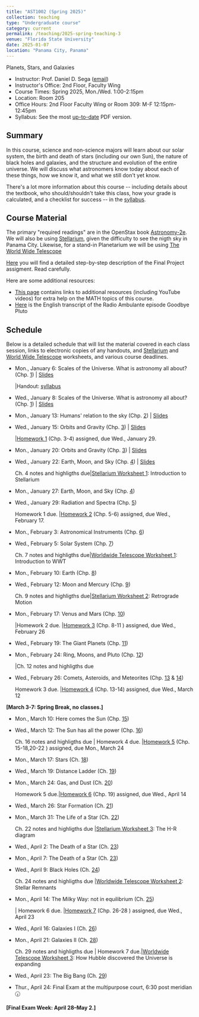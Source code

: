 ```yaml
---
title: "AST1002 (Spring 2025)"
collection: teaching
type: "Undergraduate course"
category: current
permalink: /teaching/2025-spring-teaching-3
venue: "Florida State University"
date: 2025-01-07
location: "Panama City, Panama"
---
```

Planets, Stars, and Galaxies

* Instructor:	Prof. Daniel D. Sega ([email](mailto:dsega@fsu.edu))
* Instructor's Office: 2nd Floor, Faculty Wing
* Course Times: Spring 2025, Mon./Wed. 1:00-2:15pm
* Location:	Room 205
* Office Hours:	2nd Floor Faculty Wing or Room 309: M-F 12:15pm-12:45pm
* Syllabus:	See the most [up-to-date](../files/AST1002.pdf) PDF version.

Summary
-----------
In this course, science and non-science majors will learn about our solar system, the birth and death of stars (including our own Sun), the nature of black holes and galaxies, and the structure and evolution of the entire universe. We will discuss what astronomers know today about each of these things, how we know it, and what we still don't yet know.

There's a lot more information about this course -- including details about the textbook, who should/shouldn't take this class, how your grade is calculated, and a checklist for success -- in the [syllabus](../files/ASR1002.pdf).

Course Material
--------------
The primary "required readings" are in the OpenStax book [Astronomy-2e](https://openstax.org/details/books/astronomy-2e). We will also be using [Stellarium](https://stellarium.org/), given the difficulty to see the nigth sky in Panama City. Likewise, for a stand-in Planetarium we will be using [The World Wide Telescope](https://www.worldwidetelescope.org/)

[Here](../files/finalAST.pdf) you will find a detailed step-by-step description of the Final Project assigment. Read carefully.

Here are some additional resources:

* [This page](https://stevencranmer.bitbucket.io/ASTR_1200_2019/math_links.html) contains links to additional resources (including YouTube videos) for extra help on the MATH topics of this course.
* [Here](https://radioambulante.org/en/translation/goodbye-pluto-translation) is the English transcript of the Radio Ambulante episode Goodbye Pluto

Schedule
-------------

Below is a detailed schedule that will list the material covered in each class session, links to electronic copies of any handouts, and [Stellarium](https://stellarium-web.org/) and [World Wide Telescope](https://www.worldwidetelescope.org/) worksheets, and various course deadlines.

* Mon., January 6: Scales of the Universe. What is astronomy all about? (Chp. [1](https://openstax.org/books/astronomy-2e/pages/1-introduction)) \| [Slides](../files/slides1.pdf)

  |Handout: [syllabus](../files/2048C.pdf)
* Wed., January 8: Scales of the Universe. What is astronomy all about? (Chp. [1](https://openstax.org/books/astronomy-2e/pages/1-introduction)) \| [Slides](../files/slides2.pdf)
* Mon., January 13: Humans' relation to the sky (Chp. [2](https://openstax.org/books/astronomy-2e/pages/2-thinking-ahead)) \| [Slides](../files/Ch-3-AST1002.pdf)
* Wed., January 15: Orbits and Gravity (Chp. [3](https://openstax.org/books/astronomy-2e/pages/3-thinking-ahead)) \| [Slides](../files/Slides5.pdf)

  |[Homework 1](../files/astrohw1.pdf) (Chp. 3-4) assigned, due Wed., January 29.
* Mon., January 20: Orbits and Gravity (Chp. [3](https://openstax.org/books/astronomy-2e/pages/3-thinking-ahead)) \| [Slides](../files/Slides6.pdf)
* Wed., January 22: Earth, Moon, and Sky (Chp. [4](https://openstax.org/books/astronomy-2e/pages/4-thinking-ahead)) \| [Slides](../files/slides6.pdf)
  
   Ch. 4 notes and highligths due|[Stellarium Worksheet 1](../files/Stellarium1.pdf): Introduction to Stellarium
* Mon., January 27:  Earth, Moon, and Sky (Chp. [4](https://openstax.org/books/astronomy-2e/pages/4-thinking-ahead))
* Wed., January 29: Radiation and Spectra (Chp. [5](https://openstax.org/books/astronomy-2e/pages/5-thinking-ahead))

  Homework 1 due. |[Homework 2](../files/astrohw2.pdf) (Chp. 5-6) assigned, due Wed., February 17.
* Mon., February 3: Astronomical Instruments (Chp. [6](https://openstax.org/books/astronomy-2e/pages/6-thinking-ahead))
* Wed., February 5: Solar System (Chp. [7](https://openstax.org/books/astronomy-2e/pages/7-thinking-ahead))

	Ch. 7 notes and highligths due|[Worldwide Telescope Worksheet 1](../files/wwt1.pdf): Introduction to WWT
* Mon., February 10: Earth (Chp. [8](https://openstax.org/books/astronomy-2e/pages/8-thinking-ahead))
* Wed., February 12: Moon and Mercury (Chp. [9](https://openstax.org/books/astronomy-2e/pages/9-thinking-ahead))
	
	Ch. 9 notes and highligths due|[Stellarium Worksheet 2](../files/Stellarium2.pdf): Retrograde Motion
* Mon., February 17: Venus and Mars (Chp. [10](https://openstax.org/books/astronomy-2e/pages/10-thinking-ahead))
  
  |Homework 2 due. |[Homework 3](../files/astrohw3.pdf) (Chp. 8-11 ) assigned, due Wed., February 26
* Wed., February 19: The Giant Planets (Chp. [11](https://openstax.org/books/astronomy-2e/pages/11-thinking-ahead))
* Mon., February 24: Ring, Moons, and Pluto (Chp. [12](https://openstax.org/books/astronomy-2e/pages/12-thinking-ahead))
  
  |Ch. 12 notes and highligths due
* Wed., February 26: Comets, Asteroids, and Meteorites (Chp. [13](https://openstax.org/books/astronomy-2e/pages/13-thinking-ahead) & [14](https://openstax.org/books/astronomy-2e/pages/14-thinking-ahead))

  Homework 3 due. |[Homework 4](../files/astrohw4.pdf) (Chp. 13-14) assigned, due Wed., March 12

**[March 3-7: Spring Break, no classes.]**
  
* Mon., March 10: Here comes the Sun (Chp. [15](https://openstax.org/books/astronomy-2e/pages/15-thinking-ahead))
* Wed., March 12: The Sun has all the power (Chp. [16](https://openstax.org/books/astronomy-2e/pages/16-thinking-ahead))

     Ch. 16 notes and highligths due | Homework 4 due. |[Homework 5](../files/astrohw5.pdf) (Chp. 15-18,20-22 ) assigned, due Mon., March 24
* Mon., March 17: Stars (Ch. [18](https://openstax.org/books/university-physics-volume-1/pages/18-thinking-ahead))
* Wed., March 19: Distance Ladder (Ch. [19](https://openstax.org/books/university-physics-volume-1/pages/19-thinking-ahead))
* Mon., March 24: Gas, and Dust (Ch. [20](https://openstax.org/books/astronomy-2e/pages/20-thinking-ahead))
 
  Homework 5 due.|[Homework 6](../files/astrohw6.pdf) (Chp. 19) assigned, due Wed., April 14
* Wed., March 26: Star Formation  (Ch. [21](https://openstax.org/books/astronomy-2e/pages/21-thinking-ahead))
* Mon., March 31: The Life of a Star (Ch. [22](https://openstax.org/books/astronomy-2e/pages/22-thinking-ahead))

  Ch. 22 notes and highligths due |[Stellarium Worksheet 3](../files/Stellarium3.pdf): The H-R diagram
* Wed., April 2: The Death of a Star (Ch. [23](https://openstax.org/books/astronomy-2e/pages/23-thinking-ahead))

  
* Mon., April 7: The Death of a Star (Ch. [23](https://openstax.org/books/astronomy-2e/pages/23-thinking-ahead))
* Wed., April 9: Black Holes (Ch. [24](https://openstax.org/books/astronomy-2e/pages/24-thinking-ahead))

	Ch. 24 notes and highligths due |[Worldwide Telescope Worksheet 2](../files/wwt2.pdf): Stellar Remnants
* Mon., April 14: The Milky Way: not in equilibrium (Ch. [25](https://openstax.org/books/astronomy-2e/pages/25-thinking-ahead))

   | Homework 6 due. |[Homework 7](../files/astrohw7.pdf) (Chp. 26-28 ) assigned, due Wed., April 23
* Wed., April 16: Galaxies I (Ch. [26](https://openstax.org/books/astronomy-2e/pages/26-thinking-ahead))
* Mon., April 21: Galaxies II (Ch. [28](https://openstax.org/books/astronomy-2e/pages/28-thinking-ahead))

   Ch. 29 notes and highligths due | Homework 7 due.|[Worldwide Telescope Worksheet 3](../files/wwt3.pdf): How Hubble discovered the Universe is expanding
* Wed., April 23: The Big Bang (Ch. [29](https://openstax.org/books/astronomy-2e/pages/39-thinking-ahead))
* Thur., April 24: Final Exam at the multipurpose court, 6:30 post meridian 🕡


**[Final Exam Week: April 28–May 2.]**
